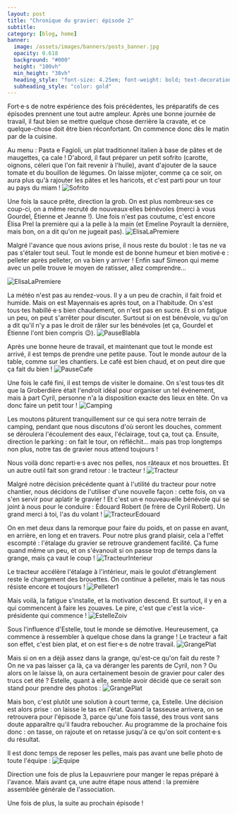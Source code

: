 ```yaml
---
layout: post
title: "Chronique du gravier: épisode 2"
subtitle: 
category: [blog, home]
banner:
  image: /assets/images/banners/posts_banner.jpg
  opacity: 0.618
  background: "#000"
  height: "100vh"
  min_height: "38vh"
  heading_style: "font-size: 4.25em; font-weight: bold; text-decoration: underline"
  subheading_style: "color: gold"
---
```


Fort·e·s de notre expérience des fois précédentes, les préparatifs de ces épisodes prennent une tout autre ampleur. Après une bonne journée de travail, il faut bien se mettre quelque chose derrière la cravate, et ce quelque-chose doit être bien réconfortant. On commence donc dès le matin par de la cuisine.

Au menu : Pasta e Fagioli, un plat traditionnel italien à base de pâtes et de maugettes, ça cale ! D'abord, il faut préparer un petit sofrito (carotte, oignons, céleri que l'on fait revenir à l'huile), avant d'ajouter de la sauce tomate et du bouillon de légumes. On laisse mijoter, comme ça ce soir, on aura plus qu'à rajouter les pâtes et les haricots, et c'est parti pour un tour au pays du miam !
<img src="{{site.baseurl | prepend: site.url}}assets/images/blog/1000022560.jpg" alt="Sofrito" style="width: auto; height: auto;" />

Une fois la sauce prête, direction la grob. On est plus nombreux·ses ce coup-ci, on a même recruté de nouveaux·elles bénévoles (merci à vous Gourdel, Étienne et Jeanne !). Une fois n'est pas coutume, c'est encore Élisa Prel la première qui a la pelle à la main (et Emeline Poyrault la dernière, mais bon, on a dit qu'on ne jugeait pas).
<img src="{{site.baseurl | prepend: site.url}}assets/images/blog/1000022567.jpg" alt="ElisaLaPremiere" style="width: auto; height: auto;" />

Malgré l'avance que nous avions prise, il nous reste du boulot : le tas ne va pas s'étaler tout seul. Tout le monde est de bonne humeur et bien motivé·e : pelleter après pelleter, on va bien y arriver ! Enfin sauf Simeon qui meme avec un pelle trouve le moyen de ratisser, allez comprendre...

<img src="{{site.baseurl | prepend: site.url}}assets/images/blog/1000022602.jpg" alt="ElisaLaPremiere" style="width: auto; height: auto;" />

La météo n'est pas au rendez-vous. Il y a un peu de crachin, il fait froid et humide. Mais on est Mayennais·es après tout, on a l'habitude. On s'est tous·tes habillé·e·s bien chaudement, on n'est pas en sucre. Et si on fatigue un peu, on peut s'arrêter pour discuter. Surtout si on est bénévole, vu qu'on a dit qu'il n'y a pas le droit de râler sur les bénévoles (et ça, Gourdel et Étienne l'ont bien compris 😉).
<img src="{{site.baseurl | prepend: site.url}}assets/images/blog/1000022571.jpg" alt="PauseBlabla" style="width: auto; height: auto;" />

Après une bonne heure de travail, et maintenant que tout le monde est arrivé, il est temps de prendre une petite pause. Tout le monde autour de la table, comme sur les chantiers. Le café est bien chaud, et on peut dire que ça fait du bien !
<img src="{{site.baseurl | prepend: site.url}}assets/images/blog/1000022568.jpg" alt="PauseCafe" style="width: auto; height: auto;" />

Une fois le café fini, il est temps de visiter le domaine. On s'est tous·tes dit que la Groberdière était l'endroit idéal pour organiser un tel événement, mais à part Cyril, personne n'a la disposition exacte des lieux en tête. On va donc faire un petit tour !
<img src="{{site.baseurl | prepend: site.url}}assets/images/blog/1000022563.jpg" alt="Camping" style="width: auto; height: auto;" />

Les moutons pâturent tranquillement sur ce qui sera notre terrain de camping, pendant que nous discutons d'où seront les douches, comment se déroulera l'écoulement des eaux, l'éclairage, tout ça, tout ça. Ensuite, direction le parking : on fait le tour, on réfléchit... mais pas trop longtemps non plus, notre tas de gravier nous attend toujours !

Nous voilà donc reparti·e·s avec nos pelles, nos râteaux et nos brouettes. Et un autre outil fait son grand retour : le tracteur !
<img src="{{site.baseurl | prepend: site.url}}assets/images/blog/1000022584.jpg" alt="Tracteur" style="width: auto; height: auto;" />

Malgré notre décision précédente quant à l'utilité du tracteur pour notre chantier, nous décidons de l'utiliser d'une nouvelle façon : cette fois, on va s'en servir pour aplatir le gravier ! Et c'est un·e nouveau·elle bénévole qui se joint à nous pour le conduire : Édouard Robert (le frère de Cyril Robert). Un grand merci à toi, l'as du volant !
<img src="{{site.baseurl | prepend: site.url}}assets/images/blog/1000022608.jpg" alt="TracteurEdouard" style="width: auto; height: auto;" />

On en met deux dans la remorque pour faire du poids, et on passe en avant, en arrière, en long et en travers. Pour notre plus grand plaisir, cela a l'effet escompté : l'étalage du gravier se retrouve grandement facilité. Ça fume quand même un peu, et on s'évanouit si on passe trop de temps dans la grange, mais ça vaut le coup !
<img src="{{site.baseurl | prepend: site.url}}assets/images/blog/1000022626.jpg" alt="TracteurInterieur" style="width: auto; height: auto;" />

Le tracteur accélère l'étalage à l'intérieur, mais le goulot d'étranglement reste le chargement des brouettes. On continue à pelleter, mais le tas nous résiste encore et toujours !
<img src="{{site.baseurl | prepend: site.url}}assets/images/blog/1000022587.jpg" alt="Pelleter1" style="width: auto; height: auto;" />

Mais voilà, la fatigue s'installe, et la motivation descend. Et surtout, il y en a qui commencent à faire les zouaves. Le pire, c'est que c'est la vice-présidente qui commence !
<img src="{{site.baseurl | prepend: site.url}}assets/images/blog/1000022611.jpg" alt="EstelleZoiv" style="width: auto; height: auto;" />

Sous l'influence d'Estelle, tout le monde se démotive. Heureusement, ça commence à ressembler à quelque chose dans la grange ! Le tracteur a fait son effet, c'est bien plat, et on est fier·e·s de notre travail.
<img src="{{site.baseurl | prepend: site.url}}assets/images/blog/1000022596.jpg" alt="GrangePlat" style="width: auto; height: auto;" />

Mais si on en a déjà assez dans la grange, qu'est-ce qu'on fait du reste ? On ne va pas laisser ça là, ça va déranger les parents de Cyril, non ? Ou alors on le laisse là, on aura certainement besoin de gravier pour caler des trucs cet été ? Estelle, quant à elle, semble avoir décidé que ce serait son stand pour prendre des photos :
<img src="{{site.baseurl | prepend: site.url}}assets/images/blog/1000022605.jpg" alt="GrangePlat" style="width: auto; height: auto;" />

Mais bon, c'est plutôt une solution à court terme, ça, Estelle. Une décision est alors prise : on laisse le tas en l'état. Quand la tasseuse arrivera, on se retrouvera pour l'épisode 3, parce qu'une fois tassé, des trous vont sans doute apparaître qu'il faudra reboucher.
Au programme de la prochaine fois donc : on tasse, on rajoute et on retasse jusqu'à ce qu'on soit content·e·s du résultat.

Il est donc temps de reposer les pelles, mais pas avant une belle photo de toute l'équipe :
<img src="{{site.baseurl | prepend: site.url}}assets/images/blog/1000022573.jpg" alt="Equipe" style="width: auto; height: auto;" />

Direction une fois de plus la Lepauvriere pour manger le repas préparé à l'avance. Mais avant ça, une autre étape nous attend : la première assemblée générale de l'association.

Une fois de plus, la suite au prochain épisode !